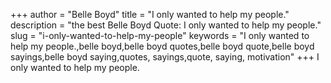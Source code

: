 +++
author = "Belle Boyd"
title = "I only wanted to help my people."
description = "the best Belle Boyd Quote: I only wanted to help my people."
slug = "i-only-wanted-to-help-my-people"
keywords = "I only wanted to help my people.,belle boyd,belle boyd quotes,belle boyd quote,belle boyd sayings,belle boyd saying,quotes, sayings,quote, saying, motivation"
+++
I only wanted to help my people.
